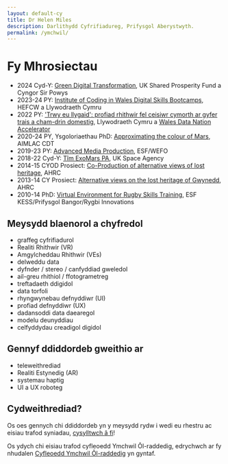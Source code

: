 ```yaml
---
layout: default-cy
title: Dr Helen Miles
description: Darlithydd Cyfrifiadureg, Prifysgol Aberystwyth.
permalink: /ymchwil/
---
```


# Fy Mhrosiectau
- 2024 Cyd-Y: [Green Digital Transformation](https://ibersdl.org.uk/registration/green-digital-transformation), UK Shared Prosperity Fund a Cyngor Sir Powys 
- 2023-24 PY: [Institute of Coding in Wales Digital Skills Bootcamps](https://research.aber.ac.uk/en/projects/institute-of-coding-in-wales-digital-skills-bootcamps-202223), HEFCW a Llywodraeth Cymru
- 2022 PY: ['Trwy eu llygaid': profiad rhithwir fel ceisiwr cymorth ar gyfer trais a cham-drin domestig](https://dna.wales/wp-content/uploads/WDNA-A1-Poster_Domestic-Violence_W.pdf), Llywodraeth Cymru a [Wales Data Nation Accelerator](https://dna.wales/cy/prosiectau/)
- 2020-24 PY, Ysgoloriaethau PhD: [Approximating the colour of Mars](https://gtr.ukri.org/projects?ref=studentship-2431329#/tabOverview), AIMLAC CDT
- 2019-23 PY: [Advanced Media Production](https://amp.aber.ac.uk/en/home/), ESF/WEFO
- 2018-22 Cyd-Y: [Tîm ExoMars PA](https://exomars.cymru), UK Space Agency
- 2014-15 CYOD Prosiect: [Co-Production of alternative views of lost heritage](https://gtr.ukri.org/projects?ref=AH%2FL007916%2F1#/tabOverview), AHRC
- 2013-14 CY Prosiect: [Alternative views on the lost heritage of Gwynedd](https://gtr.ukri.org/projects?ref=AH%2FK006401%2F1), AHRC
- 2010-14 PhD: [Virtual Environment for Rugby Skills Training](http://www.rivic.ac.uk/research/Member/Helen-Miles.html), ESF KESS/Prifysgol Bangor/Rygbi Innovations

## Meysydd blaenorol a chyfredol
- graffeg cyfrifiadurol
- Realiti Rhithwir (VR)
- Amgylcheddau Rhithwir (VEs)
- delweddu data
- dyfnder / stereo / canfyddiad gweledol
- ail-greu rhithiol / ffotogrametreg
- treftadaeth ddigidol
- data torfoli
- rhyngwynebau defnyddiwr (UI)
- profiad defnyddiwr (UX)
- dadansoddi data daearegol
- modelu deunyddiau
- celfyddydau creadigol digidol

## Gennyf ddiddordeb gweithio ar
- teleweithrediad
- Realiti Estynedig (AR)
- systemau haptig
- UI a UX roboteg

## Cydweithrediad?
Os oes gennych chi ddiddordeb yn y meysydd rydw i wedi eu rhestru ac eisiau trafod syniadau, [cysylltwch â fi](https://pure.aber.ac.uk/portal/cy/persons/helen-miles(7b18b132-9dc9-4f58-83cb-271020a0418f).html)!

Os ydych chi eisiau trafod cyfleoedd Ymchwil Ôl-raddedig, edrychwch ar fy nhudalen [Cyfleoedd Ymchwil Ôl-raddedig](pg-cy.markdown) yn gyntaf.
